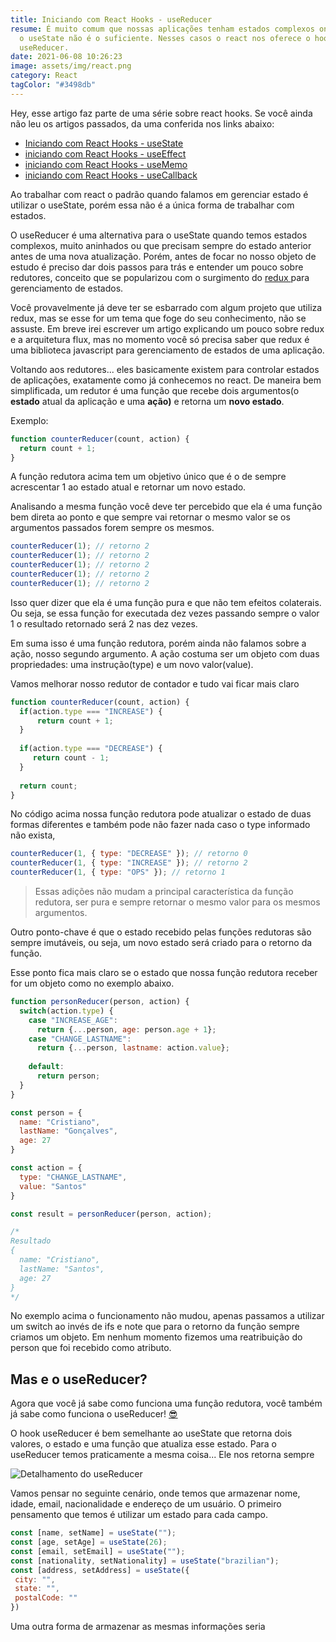 ```yaml
---
title: Iniciando com React Hooks - useReducer
resume: É muito comum que nossas aplicações tenham estados complexos onde apenas
  o useState não é o suficiente. Nesses casos o react nos oferece o hook
  useReducer.
date: 2021-06-08 10:26:23
image: assets/img/react.png
category: React
tagColor: "#3498db"
---
```

Hey, esse artigo faz parte de uma série sobre react hooks. Se você ainda não leu os artigos passados, da uma conferida nos links abaixo:

* [Iniciando com React Hooks - useState](https://www.crisgon.dev/iniciando-com-react-hooks-usestate/)
* [iniciando com React Hooks  - useEffect](https://www.crisgon.dev/iniciando-com-react-hooks-useeffect/)
* [iniciando com React Hooks  - useMemo](https://www.crisgon.dev/iniciando-com-react-hooks-usememo/)
* [iniciando com React Hooks  - useCallback](https://www.crisgon.dev/iniciando-com-react-hooks-usecallback/)



Ao trabalhar com react o padrão quando falamos em gerenciar estado é utilizar o useState, porém essa não é a única forma de trabalhar com estados. 

O useReducer é uma alternativa para o useState quando temos estados complexos, muito aninhados ou que precisam sempre do estado anterior antes de uma nova atualização. Porém, antes de focar no nosso objeto de estudo é preciso dar dois passos para trás e entender um pouco sobre redutores, conceito que se popularizou com o surgimento do [redux ](https://redux.js.org/)para gerenciamento de estados. 

Você provavelmente já deve ter se esbarrado com algum projeto que utiliza redux, mas se esse for um tema que foge do seu conhecimento, não se assuste. Em breve irei escrever um artigo explicando um pouco sobre redux e a arquitetura flux, mas no momento você só precisa saber que redux é uma biblioteca javascript para gerenciamento de estados de uma aplicação.

Voltando aos redutores... eles basicamente existem para controlar estados de aplicações, exatamente como já conhecemos no react. De maneira bem simplificada, um redutor é uma função que recebe dois argumentos(o **estado** atual da aplicação e uma **ação)** e retorna um **novo estado**.

Exemplo: 

```javascript
function counterReducer(count, action) {
  return count + 1;  
}
```

A função redutora acima tem um objetivo único que é o de sempre acrescentar 1 ao estado atual e retornar um novo estado.

Analisando a mesma função você deve ter percebido que ela é uma função bem direta ao ponto e que sempre vai retornar o mesmo valor se os argumentos passados forem sempre os mesmos. 

```javascript
counterReducer(1); // retorno 2
counterReducer(1); // retorno 2
counterReducer(1); // retorno 2
counterReducer(1); // retorno 2
counterReducer(1); // retorno 2
```

 Isso quer dizer que ela é uma função pura e que não tem efeitos colaterais. Ou seja, se essa função for executada dez vezes passando sempre o valor 1 o resultado retornado será 2 nas dez vezes.

Em suma isso é uma função redutora, porém ainda não falamos sobre a ação, nosso segundo argumento.  A ação costuma ser um objeto com duas propriedades: uma instrução(type) e um novo valor(value).

Vamos melhorar nosso redutor de contador e tudo vai ficar mais claro

```javascript
function counterReducer(count, action) {
  if(action.type === "INCREASE") {
      return count + 1; 
  }
  
  if(action.type === "DECREASE") {
     return count - 1; 
  }
 
  return count;
}
```

No código acima nossa função redutora pode atualizar o estado de duas formas diferentes  e também pode não fazer nada caso o type informado não exista,

```javascript
counterReducer(1, { type: "DECREASE" }); // retorno 0
counterReducer(1, { type: "INCREASE" }); // retorno 2
counterReducer(1, { type: "OPS" }); // retorno 1
```

> Essas adições não mudam a principal característica da função redutora, ser pura e sempre retornar o mesmo valor para os mesmos argumentos.

Outro ponto-chave é que o estado recebido  pelas funções redutoras são sempre imutáveis, ou seja, um novo estado será criado para o retorno da função.

Esse ponto fica mais claro se o estado que nossa função redutora receber for um objeto como no exemplo abaixo.

```javascript
function personReducer(person, action) {
  switch(action.type) {
    case "INCREASE_AGE":
      return {...person, age: person.age + 1};
    case "CHANGE_LASTNAME":
      return {...person, lastname: action.value};
      
    default:
      return person;
  }
}

const person = {
  name: "Cristiano",
  lastName: "Gonçalves",
  age: 27
}

const action = {
  type: "CHANGE_LASTNAME",
  value: "Santos"
}

const result = personReducer(person, action);

/*
Resultado
{
  name: "Cristiano",
  lastName: "Santos",
  age: 27
}
*/

```

No exemplo acima o funcionamento não mudou, apenas passamos a utilizar um switch ao invés de ifs e note que para o retorno da função sempre criamos um objeto. Em nenhum momento fizemos uma reatribuição do person que foi recebido como atributo.

## Mas e o useReducer? 

Agora que você já sabe como funciona uma função redutora, você também já sabe como funciona o useReducer! [😎](https://emojipedia.org/smiling-face-with-sunglasses/)

O hook useReducer é bem semelhante ao useState que retorna dois valores, o estado e uma função que atualiza esse estado. Para o useReducer temos praticamente a mesma coisa... Ele nos retorna sempre



![Detalhamento do useReducer](assets/img/usereducer-2x.png "Detalhamento do useReducer")

Vamos pensar no seguinte cenário, onde temos que armazenar nome, idade, email, nacionalidade e endereço de um usuário.  O primeiro pensamento que temos é utilizar um estado para cada campo.

```javascript
const [name, setName] = useState("");
const [age, setAge] = useState(26);
const [email, setEmail] = useState("");
const [nationality, setNationality] = useState("brazilian");
const [address, setAddress] = useState({
 city: "",
 state: "",
 postalCode: ""
})
```

Uma outra forma de armazenar as mesmas informações seria